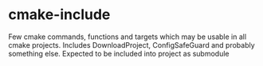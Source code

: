 # cmake-include
Few cmake commands, functions and targets which may be usable in all cmake projects. Includes DownloadProject, ConfigSafeGuard and probably something else. Expected to be included into project as submodule
